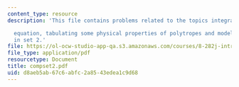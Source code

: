 ```yaml
---
content_type: resource
description: 'This file contains problems related to the topics integrating the LaneEmden

  equation, tabulating some physical properties of polytropes and model of the Sun
  in set 2.'
file: https://ol-ocw-studio-app-qa.s3.amazonaws.com/courses/8-282j-introduction-to-astronomy-spring-2006/d8aeb5ab67c6abfc2a8543edea1c9d68_compset2.pdf
file_type: application/pdf
resourcetype: Document
title: compset2.pdf
uid: d8aeb5ab-67c6-abfc-2a85-43edea1c9d68
---
```

